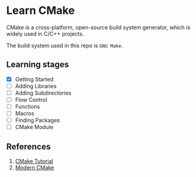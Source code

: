 # Learn CMake

CMake is a cross-platform, open-source build system generator, which is widely used in C/C++ projects. 

The build system used in this repo is `GNU Make`. 

## Learning stages
- [x] Getting Started
- [ ] Adding Libraries
- [ ] Adding Subdirectories
- [ ] Flow Control
- [ ] Functions
- [ ] Macros
- [ ] Finding Packages
- [ ] CMake Module

## References
1. [CMake Tutorial](https://cmake.org/cmake/help/latest/guide/tutorial/index.html)
2. [Modern CMake](https://cliutils.gitlab.io/modern-cmake/)